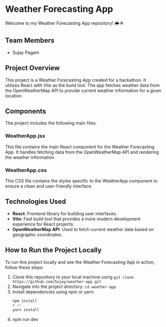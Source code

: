 # Weather Forecasting App

Welcome to my Weather Forecasting App repository! 🌦️☀️

## Team Members
- Sujay Pagam

## Project Overview
This project is a Weather Forecasting App created for a hackathon. It utilizes React with Vite as the build tool. The app fetches weather data from the OpenWeatherMap API to provide current weather information for a given location.

## Components
The project includes the following main files:

### WeatherApp.jsx
This file contains the main React component for the Weather Forecasting App. It handles fetching data from the OpenWeatherMap API and rendering the weather information.

### WeatherApp.css
This CSS file contains the styles specific to the WeatherApp component to ensure a clean and user-friendly interface.

## Technologies Used
- **React**: Frontend library for building user interfaces.
- **Vite**: Fast build tool that provides a more modern development experience for React projects.
- **OpenWeatherMap API**: Used to fetch current weather data based on geographic coordinates.

## How to Run the Project Locally
To run this project locally and see the Weather Forecasting App in action, follow these steps:

1. Clone this repository to your local machine using `git clone https://github.com/5ujay/weather-app.git`
2. Navigate into the project directory: `cd weather-app`
3. Install dependencies using npm or yarn:
   ```bash
   npm install
   # or
   yarn install
4. npm run dev
